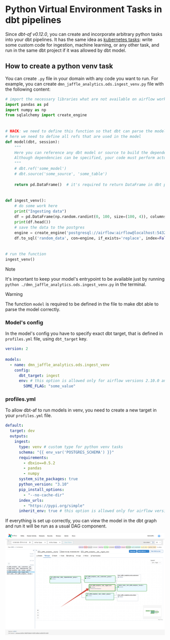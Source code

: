 # Python Virtual Environment Tasks in dbt pipelines

Since _dbt-af v0.12.0_, you can create and incorporate arbitrary python tasks into your dbt pipelines.
It has the same idea as [kubernetes tasks](./kubernetes_tasks.md): write some custom code for ingestion, machine
learning, or any other task, and run in the same dbt project if it was allowed by dbt model.

## How to create a python venv task

You can create `.py` file in your domain with any code you want to run. For example, you can
create `dmn_jaffle_analytics.ods.ingest_venv.py` file with the following content:

```python
# import the necessary libraries what are not available on airflow workers
import pandas as pd
import numpy as np
from sqlalchemy import create_engine


# HACK: we need to define this function so that dbt can parse the model correctly
# here we need to define all refs that are used in the model
def model(dbt, session):
    """
    Here you can reference any dbt model or source to build the dependency graph (it's not required).
    Although dependencies can be specified, your code must perform actual reading of data.
    """
    # dbt.ref('some_model')
    # dbt.source('some_source', 'some_table')

    return pd.DataFrame()  # it's required to return DataFrame in dbt python models


def ingest_venv():
    # do some work here
    print("Ingesting data")
    df = pd.DataFrame(np.random.randint(0, 100, size=(100, 4)), columns=list('ABCD'))
    print(df.head())
    # save the data to the postgres
    engine = create_engine('postgresql://airflow:airflow@localhost:5432/airflow')
    df.to_sql('random_data', con=engine, if_exists='replace', index=False)


# run the function
ingest_venv()

```

> [!NOTE]
> It's important to keep your model's entrypoint to be available just by
> running `python ./dmn_jaffle_analytics.ods.ingest_venv.py` in the terminal.

> [!WARNING]
> The function `model` is required to be defined in the file to make dbt able to parse the model correctly.

### Model's config

In the model's config you have to specify exact dbt target, that is defined in `profiles.yml` file, using `dbt_target`
key.

```yaml
version: 2

models:
  - name: dmn_jaffle_analytics.ods.ingest_venv
    config:
      dbt_target: ingest
      env: # this option is allowed only for airflow versions 2.10.0 and higher
        SOME_FLAG: "some_value"
```

### profiles.yml

To allow dbt-af to run models in venv, you need to create a new target in your `profiles.yml` file.

```yaml
default:
  target: dev
  outputs:
    ingest:
      type: venv # custom type for python venv tasks
      schema: "{{ env_var('POSTGRES_SCHEMA') }}"
      requirements:
        - dbxio==0.5.2
        - pandas
        - numpy
      system_site_packages: true
      python_version: "3.10"
      pip_install_options:
        - "--no-cache-dir"
      index_urls:
        - "https://pypi.org/simple"
      inherit_env: true # this option is allowed only for airflow versions 2.10.0 and higher
```

If everything is set up correctly, you can view the model in the dbt graph and run it will be run as a usual DAG
component.

![](../docs/static/py_venv_task.png)
